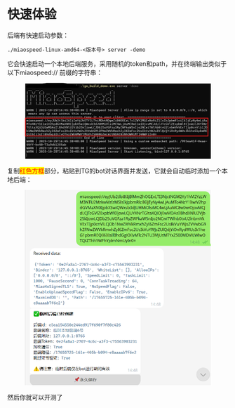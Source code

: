 # 快速体验

后端有快速启动参数：

```
./miaospeed-linux-amd64-<版本号> server -demo
```

它会快速启动一个本地后端服务，采用随机的token和path，并在终端输出类似于以下miaospeed:// 前缀的字符串：

<figure><img src="../../.gitbook/assets/image (20).png" alt=""><figcaption></figcaption></figure>

复制<mark style="color:red;">红色方框</mark>部分，粘贴到TG的bot对话界面并发送，它就会自动临时添加一个本地后端：

<figure><img src="../../.gitbook/assets/image (21).png" alt=""><figcaption></figcaption></figure>

然后你就可以开测了
